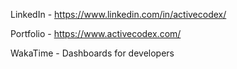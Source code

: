 LinkedIn - https://www.linkedin.com/in/activecodex/

Portfolio - https://www.activecodex.com/


WakaTime - Dashboards for developers

<!--START_SECTION:waka--><!--END_SECTION:waka-->
